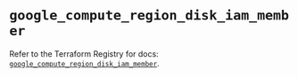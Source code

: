 # `google_compute_region_disk_iam_member`

Refer to the Terraform Registry for docs: [`google_compute_region_disk_iam_member`](https://registry.terraform.io/providers/hashicorp/google/5.28.0/docs/resources/compute_region_disk_iam_member).
